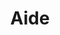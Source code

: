 ---
layout: page.njk
tags: page
key: help_fr
title: Aide
parent: getting-started_fr
order: 5
availablelanguages: 
    - de
    - en
---
